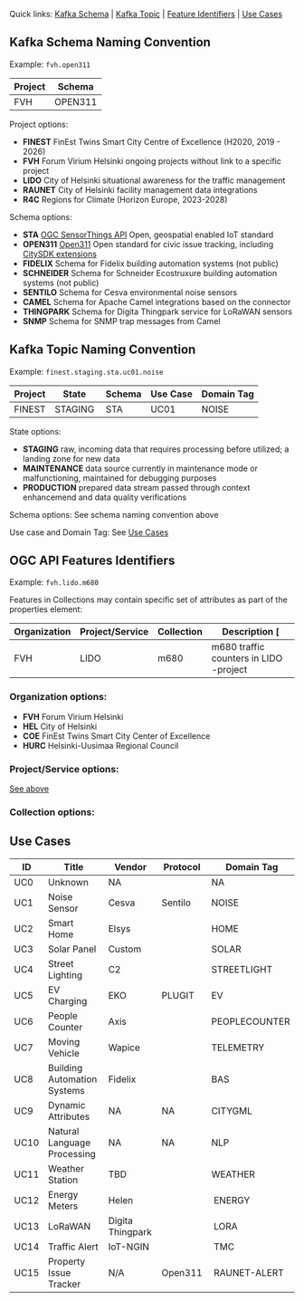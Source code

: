 Quick links: [Kafka Schema](#kafka-schema-naming-convention) | 
[Kafka Topic](#kafka-topic-naming-convention) | 
[Feature Identifiers](#ogc-api-features-identifiers) | 
[Use Cases](#use-cases)


## Kafka Schema Naming Convention

Example: `fvh.open311`

| Project | Schema |
| --- | --- |
| FVH | OPEN311 | 

Project options:
- **FINEST** FinEst Twins Smart City Centre of Excellence (H2020, 2019 - 2026)
- **FVH** Forum Virium Helsinki ongoing projects without link to a specific project
- **LIDO** City of Helsinki situational awareness for the traffic management
- **RAUNET** City of Helsinki facility management data integrations
- **R4C** Regions for Climate (Horizon Europe, 2023-2028)

Schema options:
- **STA** [OGC SensorThings API](https://www.ogc.org/standards/sensorthings) Open, geospatial enabled IoT standard
- **OPEN311** [Open311](https://www.open311.org/) Open standard for civic issue tracking, including [CitySDK extensions](https://dev.hel.fi/apis/open311)
- **FIDELIX** Schema for Fidelix building automation systems (not public)
- **SCHNEIDER** Schema for Schneider Ecostruxure building automation systems (not public)
- **SENTILO** Schema for Cesva environmental noise sensors
- **CAMEL** Schema for Apache Camel integrations based on the connector
- **THINGPARK** Schema for Digita Thingpark service for LoRaWAN sensors
- **SNMP** Schema for SNMP trap messages from Camel

## Kafka Topic Naming Convention

Example: `finest.staging.sta.uc01.noise`

| Project | State | Schema | Use Case | Domain Tag |
| -------- | -------- | --- | ---- | -------- |
| FINEST | STAGING | STA | UC01 | NOISE |

State options:
- **STAGING** raw, incoming data that requires processing before utilized; a landing zone for new data
- **MAINTENANCE** data source currently in maintenance mode or malfunctioning, maintained for debugging purposes
- **PRODUCTION** prepared data stream passed through context enhancemend and data quality verifications

Schema options:
See schema naming convention above

Use case and Domain Tag:
See [Use Cases](#finest-twins-use-cases)

## OGC API Features Identifiers

Example: `fvh.lido.m680`

Features in Collections may contain specific set of attributes as part of the properties element:

| Organization | Project/Service | Collection | Description [
| --- | --- | --- | --- |
| FVH | LIDO | m680 | m680 traffic counters in LIDO -project |

### Organization options:

- **FVH** Forum Virium Helsinki
- **HEL** City of Helsinki
- **COE** FinEst Twins Smart City Center of Excellence
- **HURC** Helsinki-Uusimaa Regional Council

### Project/Service options:
[See above](#kafka-topic-naming-convention)

### Collection options:


## Use Cases

| ID  | Title | Vendor | Protocol | Domain Tag |
| ------------- | ------------- | ------------- | ---------- | ---------- |
| UC0  | Unknown | NA  | | NA |
| UC1  | Noise Sensor | Cesva | Sentilo | NOISE |
| UC2 | Smart Home | Elsys |  | HOME |
| UC3 | Solar Panel | Custom |  | SOLAR |
| UC4 | Street Lighting | C2 | | STREETLIGHT |
| UC5 | EV Charging | EKO | PLUGIT | EV |
| UC6 | People Counter | Axis | | PEOPLECOUNTER |
| UC7 | Moving Vehicle | Wapice | | TELEMETRY |
| UC8 | Building Automation Systems | Fidelix | |  BAS |
| UC9 | Dynamic Attributes | NA | NA | CITYGML |
| UC10 | Natural Language Processing | NA | NA |  NLP |
| UC11 | Weather Station | TBD | | WEATHER |
| UC12 | Energy Meters | Helen | | ENERGY |
| UC13 | LoRaWAN | Digita Thingpark | | LORA |
| UC14 | Traffic Alert | IoT-NGIN | | TMC |
| UC15 | Property Issue Tracker | N/A | Open311 | RAUNET-ALERT |

